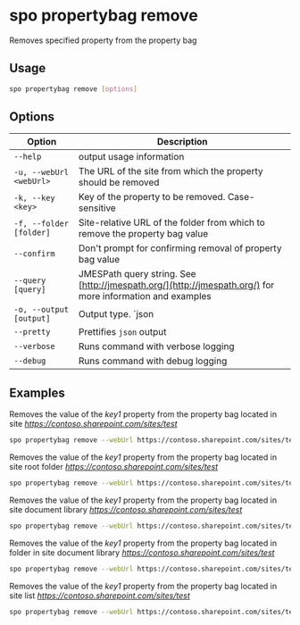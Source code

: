 # spo propertybag remove

Removes specified property from the property bag

## Usage

```sh
spo propertybag remove [options]
```

## Options

Option|Description
------|-----------
`--help`|output usage information
`-u, --webUrl <webUrl>`|The URL of the site from which the property should be removed
`-k, --key <key>`|Key of the property to be removed. Case-sensitive
`-f, --folder [folder]`|Site-relative URL of the folder from which to remove the property bag value
`--confirm`|Don't prompt for confirming removal of property bag value
`--query [query]`|JMESPath query string. See [http://jmespath.org/](http://jmespath.org/) for more information and examples
`-o, --output [output]`|Output type. `json|text`. Default `text`
`--pretty`|Prettifies `json` output
`--verbose`|Runs command with verbose logging
`--debug`|Runs command with debug logging

## Examples

Removes the value of the _key1_ property from the property bag located in site _https://contoso.sharepoint.com/sites/test_

```sh
spo propertybag remove --webUrl https://contoso.sharepoint.com/sites/test --key key1
```

Removes the value of the _key1_ property from the property bag located in site root folder _https://contoso.sharepoint.com/sites/test_

```sh
spo propertybag remove --webUrl https://contoso.sharepoint.com/sites/test --key key1 --folder / --confirm
```

Removes the value of the _key1_ property from the property bag located in site document library _https://contoso.sharepoint.com/sites/test_

```sh
spo propertybag remove --webUrl https://contoso.sharepoint.com/sites/test --key key1 --folder '/Shared Documents'
```

Removes the value of the _key1_ property from the property bag located in folder in site document library _https://contoso.sharepoint.com/sites/test_

```sh
spo propertybag remove --webUrl https://contoso.sharepoint.com/sites/test --key key1 --folder '/Shared Documents/MyFolder'
```

Removes the value of the _key1_ property from the property bag located in site list _https://contoso.sharepoint.com/sites/test_

```sh
spo propertybag remove --webUrl https://contoso.sharepoint.com/sites/test --key key1 --folder /Lists/MyList
```